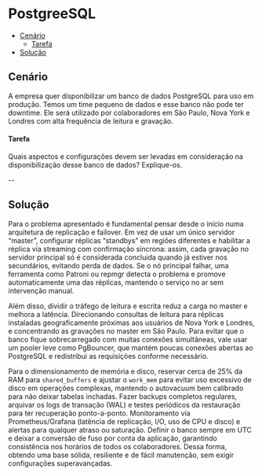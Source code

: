 # PostgreeSQL

- [Cenário](#Cenário)
    - [Tarefa](#Tarefa)
- [Solução](#Solução)



## Cenário

A empresa quer disponibilizar um banco de dados PostgreSQL para uso em produção. Temos um time pequeno de dados e esse banco não pode ter downtime. 
Ele será utilizado por colaboradores em São Paulo, Nova York e Londres com alta frequência de leitura e gravação.



#### Tarefa

Quais aspectos e configurações devem ser levadas em consideração na disponibilização desse banco de dados? Explique-os.


--

## Solução

Para o problema apresentado é fundamental pensar desde o início numa arquitetura de replicação e failover. Em vez de usar um único servidor “master”, configurar réplicas “standbys” em regiões diferentes e habilitar a réplica via streaming com confirmação síncrona: assim, cada gravação no servidor principal só é considerada concluida quando já estiver nos secundários, evitando perda de dados. Se o nó principal falhar, uma ferramenta como Patroni ou repmgr detecta o problema e promove automaticamente uma das réplicas, mantendo o serviço no ar sem intervenção manual.

Além disso, dividir o tráfego de leitura e escrita reduz a carga no master e melhora a latência. Direcionando consultas de leitura para réplicas instaladas geograficamente próximas aos usuários de Nova York e Londres, e concentrando as gravações no master em São Paulo. Para evitar que o banco fique sobrecarregado com muitas conexões simultâneas, vale usar um pooler leve como PgBouncer, que mantém poucas conexões abertas ao PostgreSQL e redistribui as requisições conforme necessário.  

Para o dimensionamento de memória e disco, reservar cerca de 25% da RAM para `shared_buffers` e ajustar o `work_mem` para evitar uso excessivo de disco em operações complexas, mantendo o autovacuum bem calibrado para não deixar tabelas inchadas. Fazer backups completos regulares, arquivar os logs de transação (WAL) e testes periódicos da restauração para ter recuperação ponto-a-ponto. Monitoramento via Prometheus/Grafana (latência de replicação, I/O, uso de CPU e disco) e alertas para qualquer atraso ou saturação. 
Definir o banco sempre em UTC e deixar a conversão de fuso por conta da aplicação, garantindo consistência nos horários de todos os colaboradores. Dessa forma, obtendo uma base sólida, resiliente e de fácil manutenção, sem exigir configurações superavançadas.